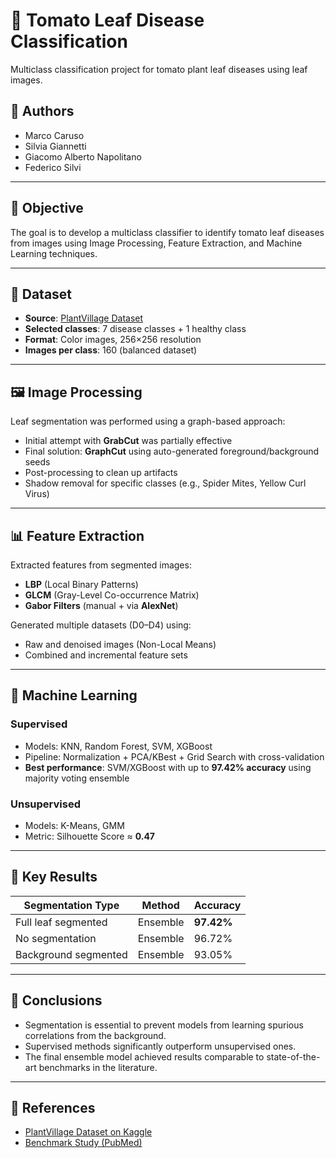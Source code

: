 # 🍅 Tomato Leaf Disease Classification

Multiclass classification project for tomato plant leaf diseases using leaf images.

## 📝 Authors
- Marco Caruso   
- Silvia Giannetti   
- Giacomo Alberto Napolitano 
- Federico Silvi   


---

## 🎯 Objective
The goal is to develop a multiclass classifier to identify tomato leaf diseases from images using Image Processing, Feature Extraction, and Machine Learning techniques.

---

## 📁 Dataset
- **Source**: [PlantVillage Dataset](https://www.kaggle.com/datasets/abdallahalidev/plantvillage-dataset)
- **Selected classes**: 7 disease classes + 1 healthy class
- **Format**: Color images, 256×256 resolution
- **Images per class**: 160 (balanced dataset)

---

## 🖼️ Image Processing
Leaf segmentation was performed using a graph-based approach:
- Initial attempt with **GrabCut** was partially effective
- Final solution: **GraphCut** using auto-generated foreground/background seeds
- Post-processing to clean up artifacts
- Shadow removal for specific classes (e.g., Spider Mites, Yellow Curl Virus)

---

## 📊 Feature Extraction
Extracted features from segmented images:
- **LBP** (Local Binary Patterns)
- **GLCM** (Gray-Level Co-occurrence Matrix)
- **Gabor Filters** (manual + via **AlexNet**)

Generated multiple datasets (D0–D4) using:
- Raw and denoised images (Non-Local Means)
- Combined and incremental feature sets

---

## 🤖 Machine Learning
### Supervised
- Models: KNN, Random Forest, SVM, XGBoost
- Pipeline: Normalization + PCA/KBest + Grid Search with cross-validation
- **Best performance**: SVM/XGBoost with up to **97.42% accuracy** using majority voting ensemble

### Unsupervised
- Models: K-Means, GMM
- Metric: Silhouette Score ≈ **0.47**

---

## 🔬 Key Results

| Segmentation Type    | Method    | Accuracy   |
|----------------------|-----------|------------|
| Full leaf segmented  | Ensemble  | **97.42%** |
| No segmentation      | Ensemble  | 96.72%     |
| Background segmented | Ensemble  | 93.05%     |

---

## 📌 Conclusions
- Segmentation is essential to prevent models from learning spurious correlations from the background.
- Supervised methods significantly outperform unsupervised ones.
- The final ensemble model achieved results comparable to state-of-the-art benchmarks in the literature.

---

## 🔗 References
- [PlantVillage Dataset on Kaggle](https://www.kaggle.com/datasets/abdallahalidev/plantvillage-dataset)
- [Benchmark Study (PubMed)](https://pmc.ncbi.nlm.nih.gov/articles/PMC11790621/)
